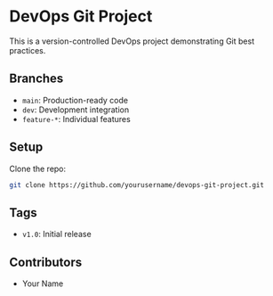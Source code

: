# DevOps Git Project

This is a version-controlled DevOps project demonstrating Git best practices.

## Branches
- `main`: Production-ready code
- `dev`: Development integration
- `feature-*`: Individual features

## Setup
Clone the repo:
```bash
git clone https://github.com/yourusername/devops-git-project.git
```

## Tags
- `v1.0`: Initial release

## Contributors
- Your Name
